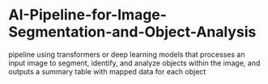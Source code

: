 # AI-Pipeline-for-Image-Segmentation-and-Object-Analysis
pipeline using transformers or deep learning models that processes an input image to segment, identify, and analyze objects within the image, and outputs a summary table with mapped data for each object
